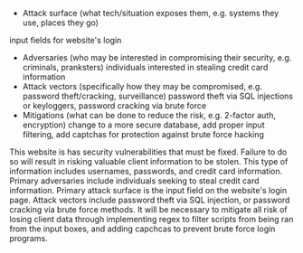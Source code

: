 - Attack surface (what tech/situation exposes them, e.g. systems they use, places they go)

input fields for website's login
- Adversaries (who may be interested in compromising their security, e.g. criminals, pranksters)
individuals interested in stealing credit card information
- Attack vectors (specifically how they may be compromised, e.g. password theft/cracking, surveillance)
password theft via SQL injections or keyloggers, password cracking via brute force
- Mitigations (what can be done to reduce the risk, e.g. 2-factor auth, encryption)
change to a more secure database, add proper input filtering, add captchas for protection against brute force hacking

This website is has security vulnerabilities that must be fixed. Failure to do so will result in risking valuable client information to be stolen. This type of information includes usernames, passwords, and credit card information. Primary adversaries include individuals seeking to steal credit card information. Primary attack surface is the input field on the website's login page. Attack vectors include password theft via SQL injection, or password cracking via brute force methods. It will be necessary to mitigate all risk of losing client data through implementing regex to filter scripts from being ran from the input boxes, and adding capchcas to prevent brute force login programs. 